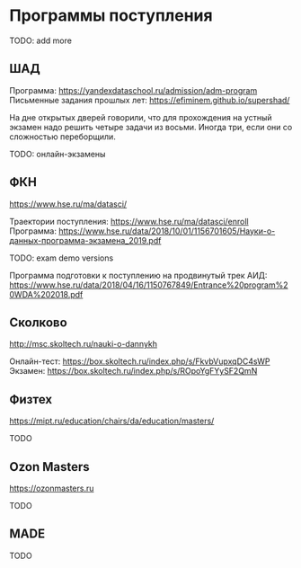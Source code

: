 # Программы поступления

TODO: add more

## ШАД

Программа: <https://yandexdataschool.ru/admission/adm-program>  
Письменные задания прошлых лет: <https://efiminem.github.io/supershad/>  

На дне открытых дверей говорили, что для прохождения на устный экзамен надо решить четыре задачи из восьми. Иногда три, если они со сложностью переборщили.

TODO: онлайн-экзамены  

## ФКН

<https://www.hse.ru/ma/datasci/>

Траектории поступления: <https://www.hse.ru/ma/datasci/enroll>  
Программа: <https://www.hse.ru/data/2018/10/01/1156701605/Науки-о-данных-программа-экзамена_2019.pdf>  

TODO: exam demo versions

Программа подготовки к поступлению на продвинутый трек АИД: <https://www.hse.ru/data/2018/04/16/1150767849/Entrance%20program%20WDA%202018.pdf>

## Сколково

<http://msc.skoltech.ru/nauki-o-dannykh>

Онлайн-тест: <https://box.skoltech.ru/index.php/s/FkvbVupxqDC4sWP>  
Экзамен: <https://box.skoltech.ru/index.php/s/ROpoYgFYySF2QmN>  

## Физтех

<https://mipt.ru/education/chairs/da/education/masters/>

TODO

## Ozon Masters

<https://ozonmasters.ru>

TODO

## MADE

TODO
